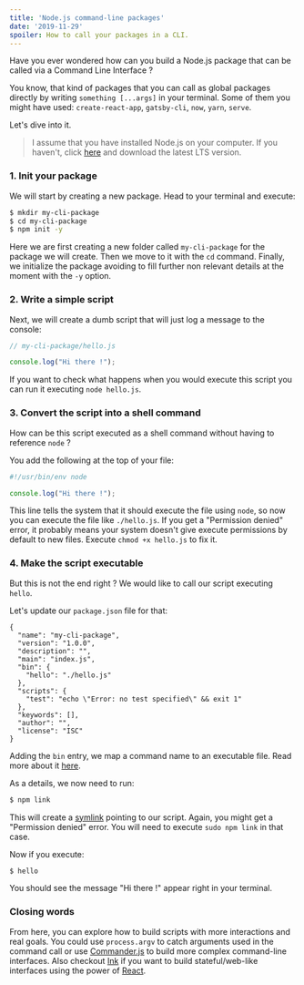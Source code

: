 ```yaml
---
title: 'Node.js command-line packages'
date: '2019-11-29'
spoiler: How to call your packages in a CLI.
---
```


Have you ever wondered how can you build a Node.js package that can be called via a Command Line Interface ?

You know, that kind of packages that you can call as global packages directly by writing `something [...args]` in your terminal. Some of them you might have used: `create-react-app`, `gatsby-cli`, `now`, `yarn`, `serve`.

Let's dive into it.

> I assume that you have installed Node.js on your computer. If you haven't, click [here](https://nodejs.org/en/) and download the latest LTS version.

### 1. Init your package

We will start by creating a new package. Head to your terminal and execute:

```bash
$ mkdir my-cli-package
$ cd my-cli-package
$ npm init -y
```

Here we are first creating a new folder called `my-cli-package` for the package we will create. Then we move to it with the `cd` command. Finally, we initialize the package avoiding to fill further non relevant details at the moment with the `-y` option.

### 2. Write a simple script

Next, we will create a dumb script that will just log a message to the console:

```jsx
// my-cli-package/hello.js

console.log("Hi there !");
```

If you want to check what happens when you would execute this script you can run it executing `node hello.js`.

### 3. Convert the script into a shell command

How can be this script executed as a shell command without having to reference `node` ?

You add the following at the top of your file:

```jsx
#!/usr/bin/env node

console.log("Hi there !");
```

This line tells the system that it should execute the file using `node`, so now you can execute the file like `./hello.js`. If you get a "Permission denied" error, it probably means your system doesn't give execute permissions by default to new files. Execute `chmod +x hello.js` to fix it.

### 4. Make the script executable

But this is not the end right ? We would like to call our script executing `hello`.

Let's update our `package.json` file for that:

```jsxon{6,7,8}
{
  "name": "my-cli-package",
  "version": "1.0.0",
  "description": "",
  "main": "index.js",
  "bin": {
    "hello": "./hello.js"
  },
  "scripts": {
    "test": "echo \"Error: no test specified\" && exit 1"
  },
  "keywords": [],
  "author": "",
  "license": "ISC"
}
```

Adding the `bin` entry, we map a command name to an executable file. Read more about it [here](https://docs.npmjs.com/files/package.json#bin).

As a details, we now need to run:

```bash
$ npm link
```

This will create a [symlink](https://en.wikipedia.org/wiki/Symbolic_link) pointing to our script. Again, you might get a "Permission denied" error. You will need to execute `sudo npm link` in that case.

Now if you execute:

```bash
$ hello
```

You should see the message "Hi there !" appear right in your terminal.

### Closing words

From here, you can explore how to build scripts with more interactions and real goals. You could use `process.argv` to catch arguments used in the command call or use [Commander.js](https://github.com/tj/commander.js/) to build more complex command-line interfaces. Also checkout [Ink](https://github.com/vadimdemedes/ink) if you want to build stateful/web-like interfaces using the power of [React](https://reactjs.org/).